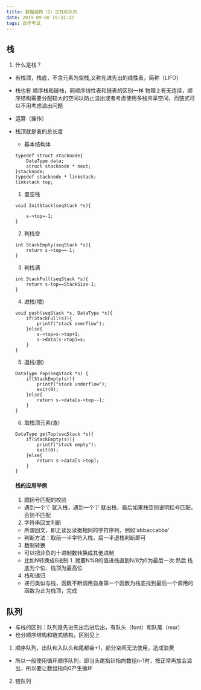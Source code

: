 ```yaml
---
title: 数据结构（2）之栈和队列
date: 2019-09-08 19:31:22
tags: 自学考试
---
```


## 栈

1. 什么是栈？
- 有栈顶，栈底，不含元素为空栈,又称先进先出的线性表，简称（LIFO）
- 栈也有 顺序栈和链栈，同顺序线性表和链表的区别一样 物理上有无连续，顺序结构需要分配较大的空间以防止溢出或者考虑使用多栈共享空间，而链式可以不用考虑溢出问题
- 运算（操作）
- 栈顶就是表的总长度
    - 基本结构体
    ```
    typedef struct stacknode{
        DataType data;
        struct stacknode * next;
    }stacknode;
    typedef stacknode * linkstack;
    linkstack top;
    ```


    1. 置空栈
    ```
    void InitStack(seqStack *s){
        
        s->top=-1;
    }    
    ```
    2. 判栈空
    ```
    int StackEmpty(seqStack *s){
        return s->top==-1;
    } 
    ```
    3. 判栈满
    ```
    int StackFull(seqStack *s){
        return s-top==StackSize-1;
    }  
    ```
    4. 进栈(增)
    ```
    void push(seqStack *s, DataType *x){
        if(StackFull(s)){
            printf("stack overflow");
        }else{
            s->top=s->top+1;
            s->data[s->top]=x; 
        } 
    } 
    ```
    5. 退栈(删) 
    ```
    DataType Pop(seqStack *s) {
        if(StackEmpty(s)){
            printf("stack underflow");
            exit(0);
        }else{
            return s->data[s->top--];
        } 
    } 
    ```
    6. 取栈顶元素(查) 
    ```
    DataType getTop(seqStack *s){
        if(StackEmpty(s)){
            printf("stack empty");
            exit(0);
        }else{
            return s->data[s->top];
        } 
    } 
    ```

    #### 栈的应用举例
    
    1. 圆括号匹配的校验
    - 遇到一个'(' 就入栈，遇到一个')' 就出栈，最后如果栈空则说明括号匹配，否则不匹配
    
    2. 字符串回文判断
    - 所谓回文，即正读反读据相同的字符序列，例如'abbaccabba'
    - 判断方法：取前一半字符入栈，后一半退栈判断即可
    
    3. 数制转换
    - 可以把非负的十进制数转换成其他进制
    - 比如N转换成8进制 1. 就要N%8的值进栈直到N/8为0为最后一次 然后 栈底为个位、栈顶为最高位  
    
    4. 栈和递归
    - 递归类似与栈，函数不断调用自身第一个函数为栈底找到最后一个调用的函数为止为栈顶，完成


## 队列
- 与栈的区别：队列是先进先出后进后出，有队头（font）和队尾（rear）
- 也分顺序结构和链式结构，区别见上

1. 顺序队列，出队和入队头和尾都会+1，部分空间无法使用，造成浪费
- 所以一般使用循环顺序队列，即当头尾指针指向数组n-1时，按正常再加会溢出，所以要让数组指向0产生循环

2. 链队列 
